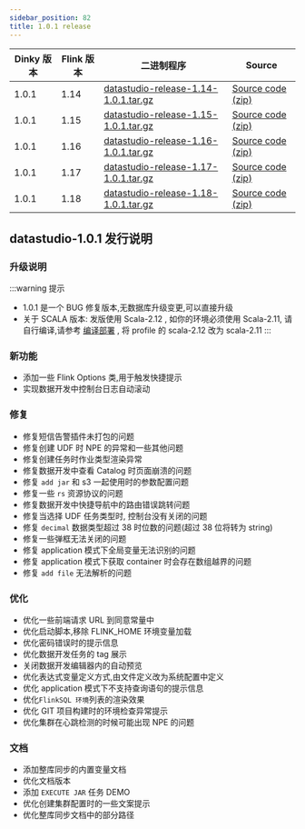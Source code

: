 ```yaml
---
sidebar_position: 82
title: 1.0.1 release
---
```


| Dinky 版本 | Flink 版本 | 二进制程序                                                                                                                           | Source                                                                                |
|----------|----------|---------------------------------------------------------------------------------------------------------------------------------|---------------------------------------------------------------------------------------|
| 1.0.1    | 1.14     | [datastudio-release-1.14-1.0.1.tar.gz](https://github.com/DataLinkDC/dinky/releases/download/v1.0.1/datastudio-release-1.14-1.0.1.tar.gz) | [Source code (zip)](https://github.com/DataLinkDC/dinky/archive/refs/tags/v1.0.1.zip) |
| 1.0.1    | 1.15     | [datastudio-release-1.15-1.0.1.tar.gz](https://github.com/DataLinkDC/dinky/releases/download/v1.0.1/datastudio-release-1.15-1.0.1.tar.gz) | [Source code (zip)](https://github.com/DataLinkDC/dinky/archive/refs/tags/v1.0.1.zip) |
| 1.0.1    | 1.16     | [datastudio-release-1.16-1.0.1.tar.gz](https://github.com/DataLinkDC/dinky/releases/download/v1.0.1/datastudio-release-1.16-1.0.1.tar.gz) | [Source code (zip)](https://github.com/DataLinkDC/dinky/archive/refs/tags/v1.0.1.zip) |
| 1.0.1    | 1.17     | [datastudio-release-1.17-1.0.1.tar.gz](https://github.com/DataLinkDC/dinky/releases/download/v1.0.1/datastudio-release-1.17-1.0.1.tar.gz) | [Source code (zip)](https://github.com/DataLinkDC/dinky/archive/refs/tags/v1.0.1.zip) |
| 1.0.1    | 1.18     | [datastudio-release-1.18-1.0.1.tar.gz](https://github.com/DataLinkDC/dinky/releases/download/v1.0.1/datastudio-release-1.18-1.0.1.tar.gz) | [Source code (zip)](https://github.com/DataLinkDC/dinky/archive/refs/tags/v1.0.1.zip) |

## datastudio-1.0.1 发行说明

### 升级说明

:::warning 提示
- 1.0.1 是一个 BUG 修复版本,无数据库升级变更,可以直接升级
- 关于 SCALA 版本: 发版使用 Scala-2.12 , 如你的环境必须使用 Scala-2.11, 请自行编译,请参考 [编译部署](https://www.dinky.org.cn/docs/next/deploy_guide/compile_deploy) , 将 profile 的 scala-2.12 改为 scala-2.11
:::


### 新功能
- 添加一些 Flink Options 类,用于触发快捷提示
- 实现数据开发中控制台日志自动滚动


### 修复
- 修复短信告警插件未打包的问题
- 修复创建 UDF 时 NPE 的异常和一些其他问题
- 修复创建任务时作业类型渲染异常
- 修复数据开发中查看 Catalog 时页面崩溃的问题
- 修复 `add jar` 和 s3 一起使用时的参数配置问题
- 修复一些 ``rs`` 资源协议的问题
- 修复数据开发中快捷导航中的路由错误跳转问题
- 修复当选择 UDF 任务类型时, 控制台没有关闭的问题
- 修复 `decimal` 数据类型超过 38 时位数的问题(超过 38 位将转为 string)
- 修复一些弹框无法关闭的问题
- 修复 application 模式下全局变量无法识别的问题
- 修复 application 模式下获取 container 时会存在数组越界的问题
- 修复 `add file` 无法解析的问题


### 优化
- 优化一些前端请求 URL 到同意常量中
- 优化启动脚本,移除 FLINK_HOME 环境变量加载
- 优化密码错误时的提示信息
- 优化数据开发任务的 tag 展示
- 关闭数据开发编辑器内的自动预览
- 优化表达式变量定义方式,由文件定义改为系统配置中定义
- 优化 application 模式下不支持查询语句的提示信息
- 优化`FlinkSQL 环境`列表的渲染效果
- 优化 GIT 项目构建时的环境检查异常提示
- 优化集群在心跳检测的时候可能出现 NPE 的问题

### 文档
- 添加整库同步的内置变量文档
- 优化文档版本
- 添加 `EXECUTE JAR` 任务 DEMO
- 优化创建集群配置时的一些文案提示
- 优化整库同步文档中的部分路径


